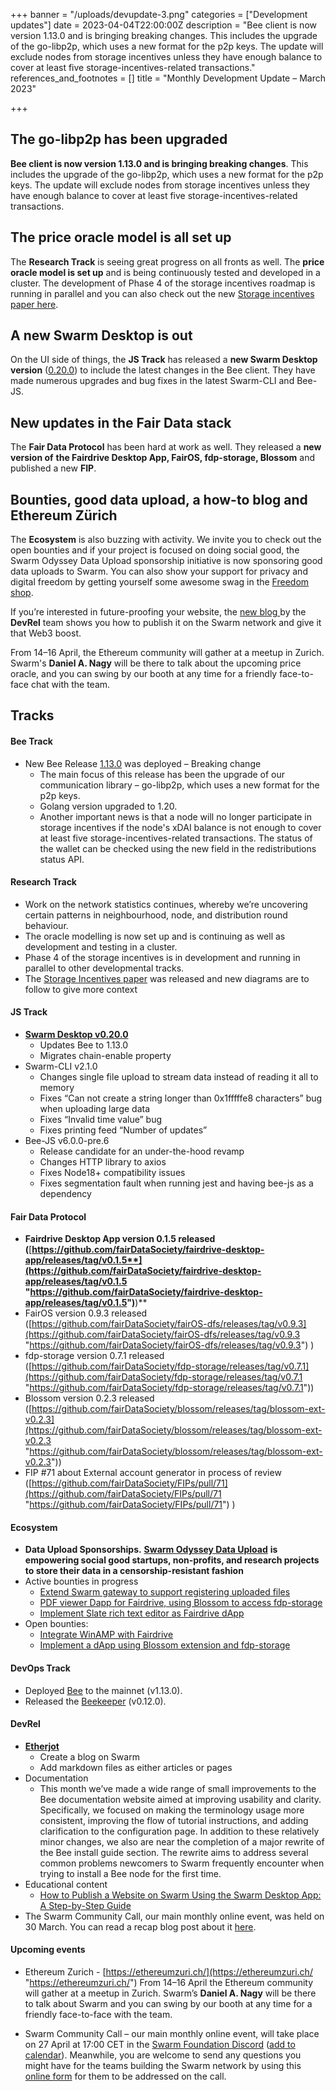 +++
banner = "/uploads/devupdate-3.png"
categories = ["Development updates"]
date = 2023-04-04T22:00:00Z
description = "Bee client is now version 1.13.0 and is bringing breaking changes. This includes the upgrade of the go-libp2p, which uses a new format for the p2p keys. The update will exclude nodes from storage incentives unless they have enough balance to cover at least five storage-incentives-related transactions."
references_and_footnotes = []
title = "Monthly Development Update – March 2023"

+++
## The go-libp2p has been upgraded

**Bee client is now version 1.13.0 and is bringing breaking changes**. This includes the upgrade of the go-libp2p, which uses a new format for the p2p keys. The update will exclude nodes from storage incentives unless they have enough balance to cover at least five storage-incentives-related transactions.

## The price oracle model is all set up

The **Research Track** is seeing great progress on all fronts as well. The **price oracle model is set up** and is being continuously tested and developed in a cluster. The development of Phase 4 of the storage incentives roadmap is running in parallel and you can also check out the new [Storage incentives paper here](http://parallel).

## A new Swarm Desktop is out

On the UI side of things, the **JS Track** has released a **new Swarm Desktop version** ([0.20.0](https://github.com/ethersphere/swarm-desktop/releases/tag/v0.20.0)) to include the latest changes in the Bee client. They have made numerous upgrades and bug fixes in the latest Swarm-CLI and Bee-JS.

## New updates in the Fair Data stack

The **Fair Data Protocol** has been hard at work as well. They released a **new version of** **the Fairdrive Desktop App, FairOS, fdp-storage, Blossom** and published a new **FIP**.

## Bounties, good data upload, a how-to blog and Ethereum Zürich

The **Ecosystem** is also buzzing with activity. We invite you to check out the open bounties and if your project is focused on doing social good, the Swarm Odyssey Data Upload sponsorship initiative is now sponsoring good data uploads to Swarm. You can also show your support for privacy and digital freedom by getting yourself some awesome swag in the [Freedom shop](https://freedomshop.org/collections/swarm).

If you’re interested in future-proofing your website, the [new blog ](https://blog.ethswarm.org/foundation/2023/how-to-publish-a-website-on-swarm-using-the-swarm-desktop-app-a-step-by-step-guide/)by the **DevRel** team shows you how to publish it on the Swarm network and give it that Web3 boost.

From 14–16 April, the Ethereum community will gather at a meetup in Zurich. Swarm's **Daniel A. Nagy** will be there to talk about the upcoming price oracle, and you can swing by our booth at any time for a friendly face-to-face chat with the team.

## Tracks

#### **Bee Track** 

* New Bee Release [1.13.0](https://github.com/ethersphere/bee/releases/tag/v1.13.0) was deployed – Breaking change
  * The main focus of this release has been the upgrade of our communication library – go-libp2p, which uses a new format for the p2p keys.
  * Golang version upgraded to 1.20.
  * Another important news is that a node will no longer participate in storage incentives if the node's xDAI balance is not enough to cover at least five storage-incentives-related transactions. The status of the wallet can be checked using the new field in the redistributions status API.

#### **Research Track** 

* Work on the network statistics continues, whereby we’re uncovering certain patterns in neighbourhood, node, and distribution round behaviour.
* The oracle modelling is now set up and is continuing as well as development and testing in a cluster.
* Phase 4 of the storage incentives is in development and running in parallel to other developmental tracks.
* The [Storage Incentives paper](https://t.co/v7MGmMJikG) was released and new diagrams are to follow to give more context

#### **JS Track**

* [**Swarm Desktop v0.20.0**](https://github.com/ethersphere/swarm-desktop/releases/tag/v0.20.0)
  * Updates Bee to 1.13.0
  * Migrates chain-enable property
* Swarm-CLI v2.1.0
  * Changes single file upload to stream data instead of reading it all to memory
  * Fixes “Can not create a string longer than 0x1fffffe8 characters” bug when uploading large data
  * Fixes “Invalid time value” bug
  * Fixes printing feed “Number of updates”
* Bee-JS v6.0.0-pre.6
  * Release candidate for an under-the-hood revamp
  * Changes HTTP library to axios
  * Fixes Node18+ compatibility issues
  * Fixes segmentation fault when running jest and having bee-js as a dependency

#### **Fair Data Protocol**

* **Fairdrive Desktop App version 0.1.5 released (**[**https://github.com/fairDataSociety/fairdrive-desktop-app/releases/tag/v0.1.5**](https://github.com/fairDataSociety/fairdrive-desktop-app/releases/tag/v0.1.5 "https://github.com/fairDataSociety/fairdrive-desktop-app/releases/tag/v0.1.5")**)**
* FairOS version 0.9.3 released ([https://github.com/fairDataSociety/fairOS-dfs/releases/tag/v0.9.3](https://github.com/fairDataSociety/fairOS-dfs/releases/tag/v0.9.3 "https://github.com/fairDataSociety/fairOS-dfs/releases/tag/v0.9.3") )
* fdp-storage version 0.7.1 released ([https://github.com/fairDataSociety/fdp-storage/releases/tag/v0.7.1](https://github.com/fairDataSociety/fdp-storage/releases/tag/v0.7.1 "https://github.com/fairDataSociety/fdp-storage/releases/tag/v0.7.1"))
* Blossom version 0.2.3 released ([https://github.com/fairDataSociety/blossom/releases/tag/blossom-ext-v0.2.3](https://github.com/fairDataSociety/blossom/releases/tag/blossom-ext-v0.2.3 "https://github.com/fairDataSociety/blossom/releases/tag/blossom-ext-v0.2.3"))
* FIP #71 about External account generator in process of review ([https://github.com/fairDataSociety/FIPs/pull/71](https://github.com/fairDataSociety/FIPs/pull/71 "https://github.com/fairDataSociety/FIPs/pull/71") )

#### **Ecosystem**

* **Data Upload Sponsorships.** [**Swarm Odyssey Data Upload**](http://my.ethswarm.org/uploads) **is empowering social good startups, non-profits, and research projects to store their data in a censorship-resistant fashion**
* Active bounties in progress
  * [Extend Swarm gateway to support registering uploaded files](https://bounties.gitcoin.co/issue/29813)
  * [PDF viewer Dapp for Fairdrive, using Blossom to access fdp-storage](https://bounties.gitcoin.co/issue/29812)
  * [Implement Slate rich text editor as Fairdrive dApp](https://bounties.gitcoin.co/issue/29819)
* Open bounties:
  * [Integrate WinAMP with Fairdrive](https://bounties.gitcoin.co/issue/29335)
  * [Implement a dApp using Blossom extension and fdp-storage](https://bounties.gitcoin.co/issue/29811)

#### **DevOps Track**

* Deployed [Bee](https://github.com/ethersphere/bee) to the mainnet (v1.13.0).
* Released the [Beekeeper](https://github.com/ethersphere/beekeeper) (v0.12.0).

#### **DevRel**

* [**Etherjot**](https://github.com/Cafe137/etherjot)
  * Create a blog on Swarm
  * Add markdown files as either articles or pages
* Documentation
  * This month we’ve made a wide range of small improvements to the Bee documentation website aimed at improving usability and clarity. Specifically, we focused on making the terminology usage more consistent, improving the flow of tutorial instructions, and adding clarification to the configuration page. In addition to these relatively minor changes, we also are near the completion of a major rewrite of the Bee install guide section. The rewrite aims to address several common problems newcomers to Swarm frequently encounter when trying to install a Bee node for the first time.
* Educational content
  * [How to Publish a Website on Swarm Using the Swarm Desktop App: A Step-by-Step Guide](https://blog.ethswarm.org/foundation/2023/how-to-publish-a-website-on-swarm-using-the-swarm-desktop-app-a-step-by-step-guide/)
* The Swarm Community Call, our main monthly online event, was held on 30 March. You can read a recap blog post about it [here](https://blog.ethswarm.org/foundation/2023/swarm-community-call-30-march-recap/).

#### **Upcoming events**

* Ethereum Zurich - [https://ethereumzuri.ch/](https://ethereumzuri.ch/ "https://ethereumzuri.ch/") From 14–16 April the Ethereum community will gather at a meetup in Zurich. Swarm’s **Daniel A. Nagy** will be there to talk about Swarm and you can swing by our booth at any time for a friendly face-to-face with the team.


* Swarm Community Call – our main monthly online event, will take place on 27 April at 17:00 CET in the [Swarm Foundation Discord](https://discord.com/channels/799027393297514537/801438093927776286) ([add to calendar](https://www.addevent.com/event/yr16580319)). Meanwhile, you are welcome to send any questions you might have for the teams building the Swarm network by using this [online form](https://airtable.com/shrBRyrMkXFsJvLS3) for them to be addressed on the call.